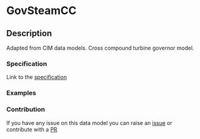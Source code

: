 # GovSteamCC

## Description 

Adapted from CIM data models. Cross compound turbine governor model.
### Specification

Link to the [specification](https://smart-data-models.github.io/dataModel.EnergyCIM/GovSteamCC/doc/spec.md)
### Examples
### Contribution

 If you have any issue on this data model you can raise an [issue](https://github.com/smart-data-models/dataModel.EnergyCIM/issues)  or contribute with a [PR](https://github.com/smart-data-models/dataModel.EnergyCIM/pulls)